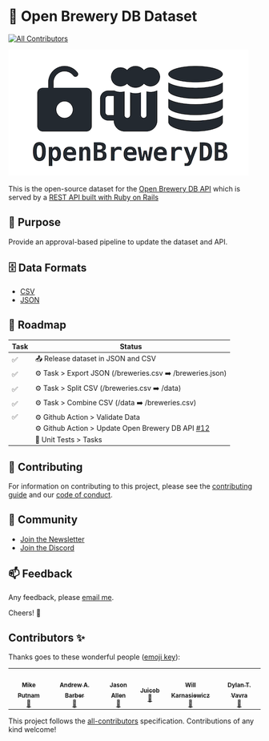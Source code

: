 # 🍻 Open Brewery DB Dataset
<!-- ALL-CONTRIBUTORS-BADGE:START - Do not remove or modify this section -->
[![All Contributors](https://img.shields.io/badge/all_contributors-6-orange.svg?style=flat-square)](#contributors-)
<!-- ALL-CONTRIBUTORS-BADGE:END -->

![Open Brewery DB Logo](OpenBreweryDBLogo.png)

This is the open-source dataset for the [Open Brewery DB API](https://www.openbrewerydb.org/) which is served by a [REST API built with Ruby on Rails](https://github.com/chrisjm/openbrewerydb-rails-api)

## 🎯 Purpose

Provide an approval-based pipeline to update the dataset and API.

## 🗄 Data Formats

* [CSV](breweries.csv)
* [JSON](breweries.json)

## 🚛 Roadmap

| Task | Status |
| --- | --- |
| ✅ | 📤 Release dataset in JSON and CSV |
| ✅ | ⚙️ Task > Export JSON (/breweries.csv ➡️ /breweries.json) |
| ✅ | ⚙️ Task > Split CSV (/breweries.csv ➡️ /data) |
| ✅ | ⚙️ Task > Combine CSV (/data ➡️ /breweries.csv) |
| ✅ | ⚙️ Github Action > Validate Data |
|  | ⚙️ Github Action > Update Open Brewery DB API [#12](https://github.com/openbrewerydb/openbrewerydb/issues/12) |
|  | 🤖 Unit Tests > Tasks |

## 🤝 Contributing

For information on contributing to this project, please see the [contributing guide](CONTRIBUTING.md) and our [code of conduct](CODE_OF_CONDUCT.md).

## 👾 Community

* [Join the Newsletter](http://eepurl.com/dBjS0j)
* [Join the Discord](https://discord.gg/SHtpdEN)

## 📫 Feedback

Any feedback, please [email me](mailto:chris@openbrewerydb.org).

Cheers! 🍻

## Contributors ✨

Thanks goes to these wonderful people ([emoji key](https://allcontributors.org/docs/en/emoji-key)):

<!-- ALL-CONTRIBUTORS-LIST:START - Do not remove or modify this section -->
<!-- prettier-ignore-start -->
<!-- markdownlint-disable -->
<table>
  <tr>
    <td align="center"><a href="https://theputnams.net/mike/"><img src="https://avatars3.githubusercontent.com/u/213371?v=4?s=100" width="100px;" alt=""/><br /><sub><b>Mike Putnam</b></sub></a><br /><a href="#data-mikeputnam" title="Data">🔣</a></td>
    <td align="center"><a href="https://andrewbarber.me/"><img src="https://avatars0.githubusercontent.com/u/135927?v=4?s=100" width="100px;" alt=""/><br /><sub><b>Andrew A. Barber</b></sub></a><br /><a href="#data-AndrewBarber" title="Data">🔣</a></td>
    <td align="center"><a href="http://www.therearefourmics.com/"><img src="https://avatars2.githubusercontent.com/u/39307371?v=4?s=100" width="100px;" alt=""/><br /><sub><b>Jason Allen</b></sub></a><br /><a href="#data-jallend1" title="Data">🔣</a></td>
    <td align="center"><a href="https://github.com/Juicob"><img src="https://avatars1.githubusercontent.com/u/68080175?v=4?s=100" width="100px;" alt=""/><br /><sub><b>Juicob</b></sub></a><br /><a href="#data-Juicob" title="Data">🔣</a></td>
    <td align="center"><a href="https://github.com/wkarney"><img src="https://avatars0.githubusercontent.com/u/35663282?v=4?s=100" width="100px;" alt=""/><br /><sub><b>Will Karnasiewicz</b></sub></a><br /><a href="#data-wkarney" title="Data">🔣</a></td>
    <td align="center"><a href="https://dvavs.github.io/"><img src="https://avatars0.githubusercontent.com/u/49594473?v=4?s=100" width="100px;" alt=""/><br /><sub><b>Dylan T. Vavra</b></sub></a><br /><a href="#data-dvavs" title="Data">🔣</a></td>
  </tr>
</table>

<!-- markdownlint-restore -->
<!-- prettier-ignore-end -->

<!-- ALL-CONTRIBUTORS-LIST:END -->

This project follows the [all-contributors](https://github.com/all-contributors/all-contributors) specification. Contributions of any kind welcome!